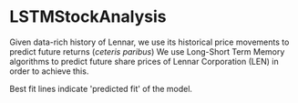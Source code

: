 # LSTMStockAnalysis

Given data-rich history of Lennar, we use its historical price movements to predict future returns (_ceteris paribus_)
We use Long-Short Term Memory algorithms to predict future share prices of Lennar Corporation (LEN) in order to achieve this.

Best fit lines indicate 'predicted fit' of the model.

